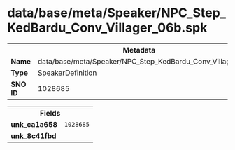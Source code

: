 <h1>data/base/meta/Speaker/NPC_Step_KedBardu_Conv_Villager_06b.spk</h1><table><tr><th colspan="100%">Metadata</th></tr><tr><td><b>Name</b></td><td>data/base/meta/Speaker/NPC_Step_KedBardu_Conv_Villager_06b.spk</td></tr><tr><td><b>Type</b></td><td>SpeakerDefinition</td></tr><tr><td><b>SNO ID</b></td><td>1028685</td></tr></table>

<table><tr><th colspan="100%">Fields</th></tr><tr><td><b>unk_ca1a658</b></td><td><code>1028685</code></td></tr><tr><td><b>unk_8c41fbd</b></td><td></td></tr></table>


